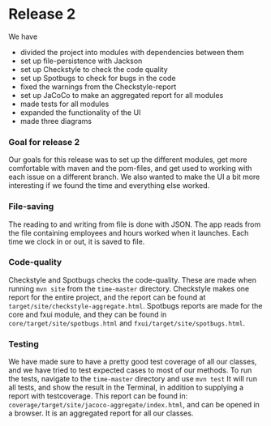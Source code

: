 # Release 2
We have 
- divided the project into modules with dependencies between them
- set up file-persistence with Jackson
- set up Checkstyle to check the code quality
- set up Spotbugs to check for bugs in the code
- fixed the warnings from the Checkstyle-report
- set up JaCoCo to make an aggregated report for all modules
- made tests for all modules
- expanded the functionality of the UI
- made three diagrams

### Goal for release 2
Our goals for this release was to set up the different modules, get more comfortable with maven and the pom-files, and get used to working with each issue on a different branch. We also wanted to make the UI a bit more interesting if we found the time and everything else worked.  

### File-saving
The reading to and writing from file is done with JSON.
The app reads from the file containing employees and hours worked when it launches. Each time we clock in or out, it is saved to file.

### Code-quality
Checkstyle and Spotbugs checks the code-quality. These are made when running ```mvn site``` from the ```time-master``` directory. Checkstyle makes one report for the entire project, and the report can be found at `target/site/checkstyle-aggregate.html`. Spotbugs reports are made for the core and fxui module, and they can be found in
`core/target/site/spotbugs.html` and `fxui/target/site/spotbugs.html`.

### Testing
We have made sure to have a pretty good test coverage of all our classes, and we have tried to test expected cases to most of our methods. To run the tests, navigate to the `time-master` directory and use ```mvn test```
It will run all tests, and show the result in the Terminal, in addition to supplying a report with testcoverage. This report can be found in: `coverage/target/site/jacoco-aggregate/index.html`, and can be opened in a browser. It is an aggregated report for all our classes.
